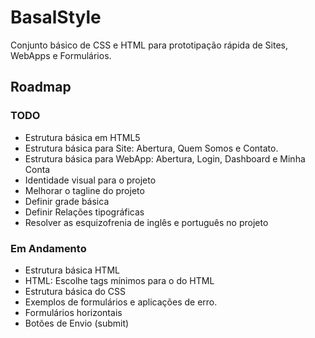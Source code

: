 # BasalStyle

Conjunto básico de CSS e HTML para prototipação rápida de Sites, WebApps e Formulários.

## Roadmap

### TODO
* Estrutura básica em HTML5
* Estrutura básica para Site: Abertura, Quem Somos e Contato.
* Estrutura básica para WebApp: Abertura, Login, Dashboard e Minha Conta
* Identidade visual para o projeto
* Melhorar o tagline do projeto
* Definir grade básica
* Definir Relações tipográficas
* Resolver as esquizofrenia de inglês e português no projeto

### Em Andamento
* Estrutura básica HTML
* HTML: Escolhe tags mínimos para o <head> do HTML
* Estrutura básica do CSS
* Exemplos de formulários e aplicações de erro.
* Formulários horizontais
* Botões de Envio (submit)

